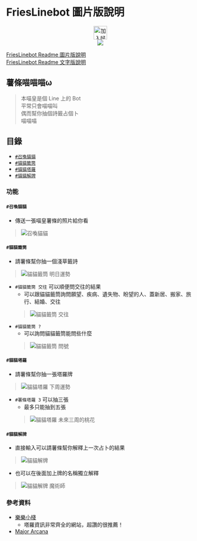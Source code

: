 # FriesLinebot 圖片版說明
<p align='center'>
<a href="https://line.me/R/ti/p/%40hld1679y">
<img height="36" border="0" alt="加入好友" src="https://tinyurl.com/yb9jephs"></a><br/>
<img src="https://i.imgur.com/0Okbbcmm.jpg"/>
</p>

[FriesLinebot Readme 圖片版說明](https://tinyurl.com/FriesLinebotR)  
[FriesLinebot Readme 文字版說明](https://tinyurl.com/FriesLinebot)

## 薯條喵喵喵ω

> 本喵皇是個 Line 上的 Bot  
> 平常只會喵喵叫  
> 偶而幫你抽個詩籤占個卜  
> 喵喵喵  

## 目錄
+ [`#召喚貓貓`](#召喚貓貓)
+ [`#貓貓籤筒`](#貓貓籤筒)
+ [`#貓貓塔羅`](#貓貓塔羅)
+ [`#貓貓解牌`](#貓貓解牌)

### 功能

#### `#召喚貓貓`
+ 傳送一張喵皇薯條的照片給你看
> ![召喚貓貓](https://i.imgur.com/VJmizejm.png)

#### `#貓貓籤筒`
+ 請薯條幫你抽一個淺草籤詩
> ![貓貓籤筒 明日運勢](https://i.imgur.com/CnFTGq2m.png)
+ `#貓貓籤筒 交往` 可以順便問交往的結果
	+ 可以跟貓貓籤筒詢問願望、疾病、遺失物、盼望的人、蓋新居、搬家、旅行、結婚、交往
	> ![貓貓籤筒 交往](https://i.imgur.com/3Eu4jKjm.png)
+ `#貓貓籤筒 ?`
	+ 可以詢問貓貓籤筒能問些什麼
	> ![貓貓籤筒 問號](https://i.imgur.com/jCMtybmm.png)

#### `#貓貓塔羅`
+ 請薯條幫你抽一張塔羅牌
> ![貓貓塔羅 下周運勢](https://i.imgur.com/XB6gjM9m.png)
+ `#薯條塔羅 3` 可以抽三張
	+ 最多只能抽到五張
	> ![貓貓塔羅 未來三周的桃花](https://i.imgur.com/XRn6MYOl.jpg)

#### `#貓貓解牌`
+ 直接輸入可以請薯條幫你解釋上一次占卜的結果
> ![貓貓解牌](https://i.imgur.com/S4W1HlJm.png)
+ 也可以在後面加上牌的名稱獨立解釋
> ![貓貓解牌 魔術師](https://i.imgur.com/HBx7ylem.png)

### 參考資料
+ [樂樂小棧](http://mst168.idv.tw/tarot/TAROS/index.asp)
	+ 塔羅資訊非常齊全的網站，超讚的很推薦！
+ [Major Arcana](https://en.wikipedia.org/wiki/Major_Arcana)